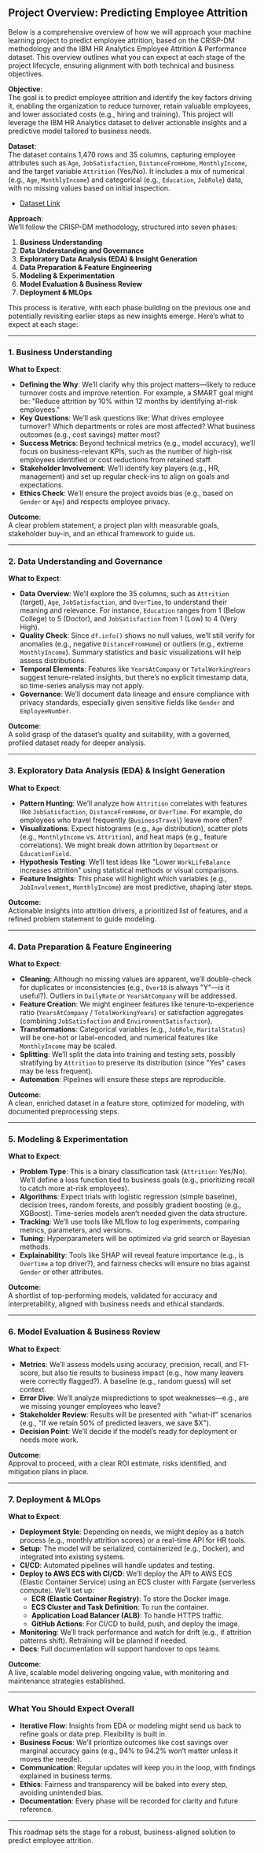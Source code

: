 ## Project Overview: Predicting Employee Attrition

Below is a comprehensive overview of how we will approach your machine learning project to predict employee attrition, based on the CRISP-DM methodology and the IBM HR Analytics Employee Attrition & Performance dataset. This overview outlines what you can expect at each stage of the project lifecycle, ensuring alignment with both technical and business objectives.

**Objective**:  
The goal is to predict employee attrition and identify the key factors driving it, enabling the organization to reduce turnover, retain valuable employees, and lower associated costs (e.g., hiring and training). This project will leverage the IBM HR Analytics dataset to deliver actionable insights and a predictive model tailored to business needs.

**Dataset**:  
The dataset contains 1,470 rows and 35 columns, capturing employee attributes such as `Age`, `JobSatisfaction`, `DistanceFromHome`, `MonthlyIncome`, and the target variable `Attrition` (Yes/No). It includes a mix of numerical (e.g., `Age`, `MonthlyIncome`) and categorical (e.g., `Education`, `JobRole`) data, with no missing values based on initial inspection.

- [Dataset Link](https://www.kaggle.com/datasets/pavansubhasht/ibm-hr-analytics-attrition-dataset)

**Approach**:  
We’ll follow the CRISP-DM methodology, structured into seven phases:  
1. **Business Understanding**  
2. **Data Understanding and Governance**  
3. **Exploratory Data Analysis (EDA) & Insight Generation**  
4. **Data Preparation & Feature Engineering**  
5. **Modeling & Experimentation**  
6. **Model Evaluation & Business Review**  
7. **Deployment & MLOps**  

This process is iterative, with each phase building on the previous one and potentially revisiting earlier steps as new insights emerge. Here’s what to expect at each stage:

---

### 1. Business Understanding
**What to Expect**:  
- **Defining the Why**: We’ll clarify why this project matters—likely to reduce turnover costs and improve retention. For example, a SMART goal might be: "Reduce attrition by 10% within 12 months by identifying at-risk employees."  
- **Key Questions**: We’ll ask questions like: What drives employee turnover? Which departments or roles are most affected? What business outcomes (e.g., cost savings) matter most?  
- **Success Metrics**: Beyond technical metrics (e.g., model accuracy), we’ll focus on business-relevant KPIs, such as the number of high-risk employees identified or cost reductions from retained staff.  
- **Stakeholder Involvement**: We’ll identify key players (e.g., HR, management) and set up regular check-ins to align on goals and expectations.  
- **Ethics Check**: We’ll ensure the project avoids bias (e.g., based on `Gender` or `Age`) and respects employee privacy.

**Outcome**:  
A clear problem statement, a project plan with measurable goals, stakeholder buy-in, and an ethical framework to guide us.

---

### 2. Data Understanding and Governance
**What to Expect**:  
- **Data Overview**: We’ll explore the 35 columns, such as `Attrition` (target), `Age`, `JobSatisfaction`, and `OverTime`, to understand their meaning and relevance. For instance, `Education` ranges from 1 (Below College) to 5 (Doctor), and `JobSatisfaction` from 1 (Low) to 4 (Very High).  
- **Quality Check**: Since `df.info()` shows no null values, we’ll still verify for anomalies (e.g., negative `DistanceFromHome`) or outliers (e.g., extreme `MonthlyIncome`). Summary statistics and basic visualizations will help assess distributions.  
- **Temporal Elements**: Features like `YearsAtCompany` or `TotalWorkingYears` suggest tenure-related insights, but there’s no explicit timestamp data, so time-series analysis may not apply.  
- **Governance**: We’ll document data lineage and ensure compliance with privacy standards, especially given sensitive fields like `Gender` and `EmployeeNumber`.

**Outcome**:  
A solid grasp of the dataset’s quality and suitability, with a governed, profiled dataset ready for deeper analysis.

---

### 3. Exploratory Data Analysis (EDA) & Insight Generation
**What to Expect**:  
- **Pattern Hunting**: We’ll analyze how `Attrition` correlates with features like `JobSatisfaction`, `DistanceFromHome`, or `OverTime`. For example, do employees who travel frequently (`BusinessTravel`) leave more often?  
- **Visualizations**: Expect histograms (e.g., `Age` distribution), scatter plots (e.g., `MonthlyIncome` vs. `Attrition`), and heat maps (e.g., feature correlations). We might break down attrition by `Department` or `EducationField`.  
- **Hypothesis Testing**: We’ll test ideas like "Lower `WorkLifeBalance` increases attrition" using statistical methods or visual comparisons.  
- **Feature Insights**: This phase will highlight which variables (e.g., `JobInvolvement`, `MonthlyIncome`) are most predictive, shaping later steps.

**Outcome**:  
Actionable insights into attrition drivers, a prioritized list of features, and a refined problem statement to guide modeling.

---

### 4. Data Preparation & Feature Engineering
**What to Expect**:  
- **Cleaning**: Although no missing values are apparent, we’ll double-check for duplicates or inconsistencies (e.g., `Over18` is always "Y"—is it useful?). Outliers in `DailyRate` or `YearsAtCompany` will be addressed.  
- **Feature Creation**: We might engineer features like tenure-to-experience ratio (`YearsAtCompany` / `TotalWorkingYears`) or satisfaction aggregates (combining `JobSatisfaction` and `EnvironmentSatisfaction`).  
- **Transformations**: Categorical variables (e.g., `JobRole`, `MaritalStatus`) will be one-hot or label-encoded, and numerical features like `MonthlyIncome` may be scaled.  
- **Splitting**: We’ll split the data into training and testing sets, possibly stratifying by `Attrition` to preserve its distribution (since "Yes" cases may be less frequent).  
- **Automation**: Pipelines will ensure these steps are reproducible.

**Outcome**:  
A clean, enriched dataset in a feature store, optimized for modeling, with documented preprocessing steps.

---

### 5. Modeling & Experimentation
**What to Expect**:  
- **Problem Type**: This is a binary classification task (`Attrition`: Yes/No). We’ll define a loss function tied to business goals (e.g., prioritizing recall to catch more at-risk employees).  
- **Algorithms**: Expect trials with logistic regression (simple baseline), decision trees, random forests, and possibly gradient boosting (e.g., XGBoost). Time-series models aren’t needed given the data structure.  
- **Tracking**: We’ll use tools like MLflow to log experiments, comparing metrics, parameters, and versions.  
- **Tuning**: Hyperparameters will be optimized via grid search or Bayesian methods.  
- **Explainability**: Tools like SHAP will reveal feature importance (e.g., is `OverTime` a top driver?), and fairness checks will ensure no bias against `Gender` or other attributes.

**Outcome**:  
A shortlist of top-performing models, validated for accuracy and interpretability, aligned with business needs and ethical standards.

---

### 6. Model Evaluation & Business Review
**What to Expect**:  
- **Metrics**: We’ll assess models using accuracy, precision, recall, and F1-score, but also tie results to business impact (e.g., how many leavers were correctly flagged?). A baseline (e.g., random guess) will set context.  
- **Error Dive**: We’ll analyze mispredictions to spot weaknesses—e.g., are we missing younger employees who leave?  
- **Stakeholder Review**: Results will be presented with "what-if" scenarios (e.g., "If we retain 50% of predicted leavers, we save $X").  
- **Decision Point**: We’ll decide if the model’s ready for deployment or needs more work.

**Outcome**:  
Approval to proceed, with a clear ROI estimate, risks identified, and mitigation plans in place.

---

### 7. Deployment & MLOps
**What to Expect**:  
- **Deployment Style**: Depending on needs, we might deploy as a batch process (e.g., monthly attrition scores) or a real-time API for HR tools.  
- **Setup**: The model will be serialized, containerized (e.g., Docker), and integrated into existing systems.  
- **CI/CD**: Automated pipelines will handle updates and testing.  
- **Deploy to AWS ECS with CI/CD**: We’ll deploy the API to AWS ECS (Elastic Container Service) using an ECS cluster with Fargate (serverless compute). We’ll set up:
    - **ECR (Elastic Container Registry)**: To store the Docker image.
    - **ECS Cluster and Task Definition**: To run the container.
    - **Application Load Balancer (ALB)**: To handle HTTPS traffic.
    - **GitHub Actions**: For CI/CD to build, push, and deploy the image.
- **Monitoring**: We’ll track performance and watch for drift (e.g., if attrition patterns shift). Retraining will be planned if needed.  
- **Docs**: Full documentation will support handover to ops teams.

**Outcome**:  
A live, scalable model delivering ongoing value, with monitoring and maintenance strategies established.

---

### What You Should Expect Overall
- **Iterative Flow**: Insights from EDA or modeling might send us back to refine goals or data prep. Flexibility is built in.  
- **Business Focus**: We’ll prioritize outcomes like cost savings over marginal accuracy gains (e.g., 94% to 94.2% won’t matter unless it moves the needle).  
- **Communication**: Regular updates will keep you in the loop, with findings explained in business terms.  
- **Ethics**: Fairness and transparency will be baked into every step, avoiding unintended bias.  
- **Documentation**: Every phase will be recorded for clarity and future reference.

---

This roadmap sets the stage for a robust, business-aligned solution to predict employee attrition.